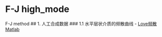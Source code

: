# F-J high_mode
F-J method
    ## 1. 人工合成数据
    ### 1.1 水平层状介质的频散曲线
    - [Love频散Matlab](https://github.com/Hao-Yuanxin/F_J_high_mode/blob/master/synthetic_data/dispersion_curves/Love_dispersion.m)

